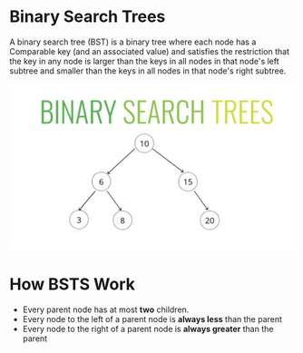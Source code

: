 # Binary Search Trees

A binary search tree (BST) is a binary tree where each node has a Comparable key (and an associated value) and satisfies the restriction that the key in any node is larger than the keys in all nodes in that node's left subtree and smaller than the keys in all nodes in that node's right subtree.

![Diagram](https://raw.githubusercontent.com/Rohan-Shakya/coding-interview-with-javascript/main/trees/binary-search-trees/assets/bst.png)

# How BSTS Work

- Every parent node has at most **two** children.
- Every node to the left of a parent node is **always less**
  than the parent
- Every node to the right of a parent node is
  **always greater** than the parent
